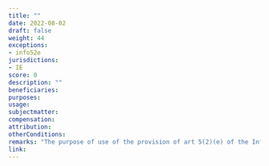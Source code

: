 ```yaml
---
title: ""
date: 2022-08-02 
draft: false
weight: 44
exceptions:
- info52e
jurisdictions:
- IE
score: 0
description: "" 
beneficiaries:
purposes: 
usage:
subjectmatter:
compensation:
attribution: 
otherConditions: 
remarks: "The purpose of use of the provision of art 5(2)(e) of the InfoSoc Directive can be recognised in Section 97 - use for the benefit of 'residents or inmates', as well as in Section 98 - use for the benefit of 'clubs, societies and organisations' with charitable objets or are otherwise concerned with the advancement of religion, education or social welfare. However, both provisions provide exclusively for the acts of 'playing' a recording or causing a sound recording, broadcast or cable programme 'to be heard or viewed' and do not mention reproduction at all."
link: 
---
```

